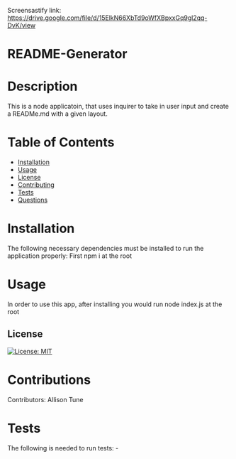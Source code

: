 Screensastify link: https://drive.google.com/file/d/15ElkN66XbTd9oWfXBpxxGq9gl2qq-DvK/view

# README-Generator

# Description

  This is a node applicatoin, that uses inquirer to take in user input and create a READMe.md with a given layout.

# Table of Contents

* [Installation](#installation)
* [Usage](#usage)
* [License](#license)
* [Contributing](#contributing)
* [Tests](#tests)
* [Questions](#questions)

# Installation

  The following necessary dependencies must be installed to run the application properly: First npm i at the root

# Usage

  In order to use this app, after installing you would run node index.js at the root

## License

  [![License: MIT](https://img.shields.io/badge/License-MIT-yellow.svg)](https://opensource.org/licenses/MIT)

# Contributions

  Contributors: Allison Tune

# Tests

  The following is needed to run tests: -
